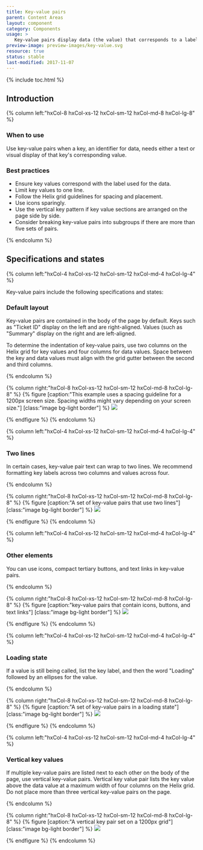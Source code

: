 ```yaml
---
title: Key-value pairs
parent: Content Areas
layout: component
category: Components
usage: >
   Key-value pairs display data (the value) that corresponds to a label (the key). Color and alignment of key-value pairs allow the user to scan the page quickly for relevant data.
preview-image: preview-images/key-value.svg
resource: true
status: stable
last-modified: 2017-11-07
---
```


{% include toc.html %}

## Introduction

<div class="hxRow">

{% column left:"hxCol-8 hxCol-xs-12 hxCol-sm-12 hxCol-md-8 hxCol-lg-8" %}

### When to use

Use key-value pairs when a key, an identifier for data, needs either a text or visual display of that key's corresponding value.

### Best practices

- Ensure key values correspond with the label used for the data.
- Limit key values to one line.
- Follow the Helix grid guidelines for spacing and placement.
- Use icons sparingly.
- Use the vertical key pattern if key value sections are arranged on the page side by side.
- Consider breaking key-value pairs into subgroups if there are more than five sets of pairs.

{% endcolumn %}
</div>

## Specifications and states

<div class="hxRow">
{% column left:"hxCol-4 hxCol-xs-12 hxCol-sm-12 hxCol-md-4 hxCol-lg-4" %}

Key-value pairs include the following specifications and states:

### Default layout

Key-value pairs are contained in the body of the page by default. Keys such as "Ticket ID" display on the left and are right-aligned. Values (such as "Summary" display on the right and are left-aligned.

To determine the indentation of key-value pairs, use two columns on the Helix grid for key values and four columns for data values. Space between the key and data values must align with the grid gutter between the second and third columns.

{% endcolumn %}

{% column right:"hxCol-8 hxCol-xs-12 hxCol-sm-12 hxCol-md-8 hxCol-lg-8" %}
{% figure [caption:"This example uses a spacing guideline for a 1200px screen size. Spacing widths might vary depending on your screen size."] [class:"image bg-light border"] %}
![]({{site.url}}/assets/images/components/content-areas/key-pairs/keypairs-default-layout.svg)

{% endfigure %}
{% endcolumn %}

{% column left:"hxCol-4 hxCol-xs-12 hxCol-sm-12 hxCol-md-4 hxCol-lg-4" %}

### Two lines

In certain cases, key-value pair text can wrap to two lines. We recommend formatting key labels across two columns and values across four.

{% endcolumn %}

{% column right:"hxCol-8 hxCol-xs-12 hxCol-sm-12 hxCol-md-8 hxCol-lg-8" %}
{% figure [caption:"A set of key-value pairs that use two lines"] [class:"image bg-light border"] %}
![]({{site.url}}/assets/images/components/content-areas/key-pairs/keypairs-two-lines.svg)

{% endfigure %}
{% endcolumn %}

{% column left:"hxCol-4 hxCol-xs-12 hxCol-sm-12 hxCol-md-4 hxCol-lg-4" %}

### Other elements

You can use icons, compact tertiary buttons, and text links in key-value pairs.

{% endcolumn %}

{% column right:"hxCol-8 hxCol-xs-12 hxCol-sm-12 hxCol-md-8 hxCol-lg-8" %}
{% figure [caption:"key-value pairs that contain icons, buttons, and text links"] [class:"image bg-light border"] %}
![]({{site.url}}/assets/images/components/content-areas/key-pairs/keypairs-other-elements.svg)

{% endfigure %}
{% endcolumn %}

{% column left:"hxCol-4 hxCol-xs-12 hxCol-sm-12 hxCol-md-4 hxCol-lg-4" %}

### Loading state

If a value is still being called, list the key label, and then the word "Loading" followed by an ellipses for the value.

{% endcolumn %}

{% column right:"hxCol-8 hxCol-xs-12 hxCol-sm-12 hxCol-md-8 hxCol-lg-8" %}
{% figure [caption:"A set of key-value pairs in a loading state"] [class:"image bg-light border"] %}
![]({{site.url}}/assets/images/components/content-areas/key-pairs/keypairs-loading-state.svg)

{% endfigure %}
{% endcolumn %}

{% column left:"hxCol-4 hxCol-xs-12 hxCol-sm-12 hxCol-md-4 hxCol-lg-4" %}

### Vertical key values

If multiple key-value pairs are listed next to each other on the body of the page, use vertical key-value pairs. Vertical key value pair lists the key value above the data value at a maximum width of four columns on the Helix grid. Do not place more than three vertical key-value pairs on the page.

{% endcolumn %}

{% column right:"hxCol-8 hxCol-xs-12 hxCol-sm-12 hxCol-md-8 hxCol-lg-8" %}
{% figure [caption:"A vertical key pair set on a 1200px grid"] [class:"image bg-light border"] %}
![]({{site.url}}/assets/images/components/content-areas/key-pairs/keypairs-vertical-keyvalue.svg)

{% endfigure %}
{% endcolumn %}

</div>
